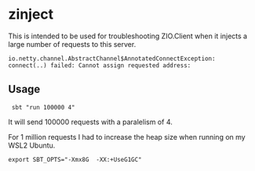 # zinject

This is intended to be used for troubleshooting ZIO.Client when
it injects a large number of requests to this server.

```
io.netty.channel.AbstractChannel$AnnotatedConnectException: connect(..) failed: Cannot assign requested address:
```

## Usage

```
 sbt "run 100000 4"
```

It will send 100000 requests with a paralelism of 4.

For 1 million requests I had to increase the heap size when running on my WSL2 Ubuntu.
```
export SBT_OPTS="-Xmx8G  -XX:+UseG1GC"
```
